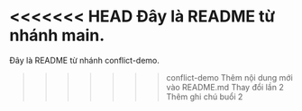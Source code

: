 <<<<<<< HEAD
Đây là README từ nhánh main.
=======
Đây là README từ nhánh conflict-demo.
>>>>>>> conflict-demo
Thêm nội dung mới vào README.md
Thay đổi lần 2
Thêm ghi chú buổi 2
